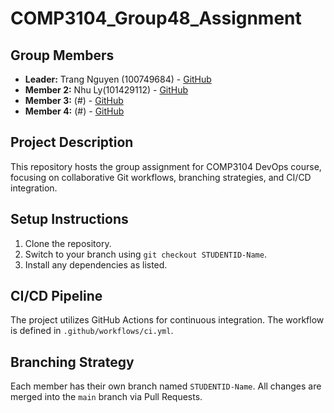 # COMP3104_Group48_Assignment

## Group Members

- **Leader:** Trang Nguyen (100749684) - [GitHub](https://github.com/t-cecilia-nguyen)
- **Member 2:** Nhu Ly(101429112) - [GitHub](https://github.com/nhunique)
- **Member 3:** (#) - [GitHub](#)
- **Member 4:** (#) - [GitHub](#)

## Project Description

This repository hosts the group assignment for COMP3104 DevOps course, focusing on
collaborative Git workflows, branching strategies, and CI/CD integration.

## Setup Instructions

1. Clone the repository.
2. Switch to your branch using `git checkout STUDENTID-Name`.
3. Install any dependencies as listed.

## CI/CD Pipeline

The project utilizes GitHub Actions for continuous integration. The workflow is defined
in `.github/workflows/ci.yml`.

## Branching Strategy

Each member has their own branch named `STUDENTID-Name`. All changes are
merged into the `main` branch via Pull Requests.
